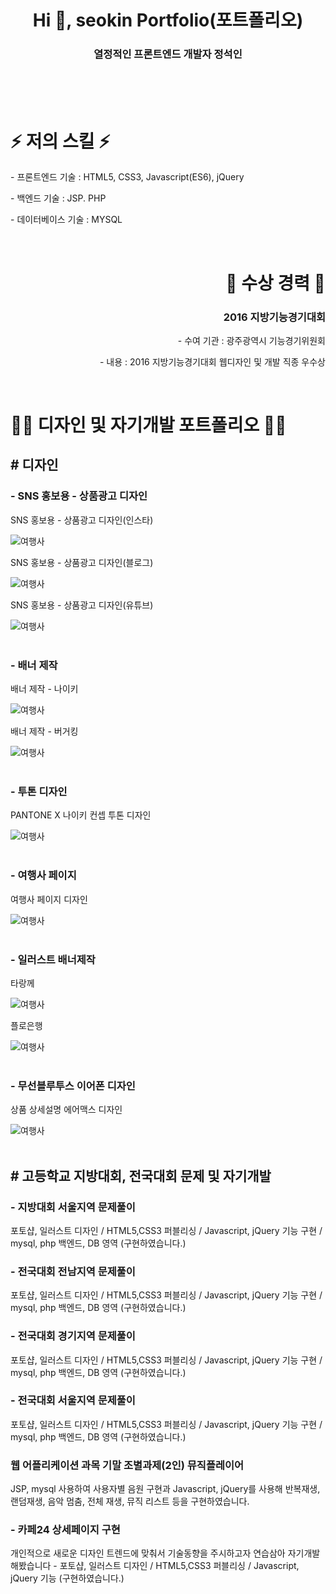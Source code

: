 <br>
<br>
<br>
<h1 align="center">Hi 👋, seokin Portfolio(포트폴리오)</h1>
<h3 align="center">열정적인 프론트엔드 개발자 정석인</h3>
<br>
<br>
<br>

<h1 align="left"> ⚡ 저의 스킬 ⚡ </h1>
<p align="left"> - 프론트엔드 기술 : HTML5, CSS3, Javascript(ES6), jQuery</p>
<p align="left"> - 백엔드 기술 : JSP. PHP</p>
<p align="left"> - 데이터베이스 기술 : MYSQL</p>

<br>

<h1 align="right"> 🥇 수상 경력 🥇 </h1>
<h3 align="right">2016 지방기능경기대회</h3>
<p align="right"> - 수여 기관 : 광주광역시 기능경기위원회</p>
<p align="right"> - 내용 : 2016 지방기능경기대회 웹디자인 및 개발 직종 우수상</p>

<br>

<h1 align="left"> 👨‍💻 디자인 및 자기개발 포트폴리오 👨‍💻 </h1>
<h2 align="left"># 디자인</h2>
<h3 align="left"> - SNS 홍보용 - 상품광고 디자인</h3>
<p align="left">SNS 홍보용 - 상품광고 디자인(인스타)</p>
<img src="images/여행사 페이지 디자인.jpg" alt="여행사"/>
<br>
<p align="left">SNS 홍보용 - 상품광고 디자인(블로그)</p>
<img src="images/여행사 페이지 디자인.jpg" alt="여행사"/>
<br>
<p align="left">SNS 홍보용 - 상품광고 디자인(유튜브)</p>
<img src="images/여행사 페이지 디자인.jpg" alt="여행사"/>
<br>
<br>
<h3 align="left"> - 배너 제작</h3>
<p align="left">배너 제작 - 나이키</p>
<img src="images/여행사 페이지 디자인.jpg" alt="여행사"/>
<br>
<p align="left">배너 제작 - 버거킹</p>
<img src="images/여행사 페이지 디자인.jpg" alt="여행사"/>
<br>
<br>
<h3 align="left"> - 투톤 디자인</h3>
<p align="left">PANTONE X 나이키 컨셉 투톤 디자인</p>
<img src="images/여행사 페이지 디자인.jpg" alt="여행사"/>
<br>
<br>
<h3 align="left"> - 여행사 페이지</h3>
<p align="left">여행사 페이지 디자인</p>
<img src="images/여행사 페이지 디자인.jpg" alt="여행사"/>
<br>
<br>
<h3 align="left"> - 일러스트 배너제작</h3>
<p align="left">타랑께</p>
<img src="images/여행사 페이지 디자인.jpg" alt="여행사"/>
<br>
<p align="left">플로은행</p>
<img src="images/여행사 페이지 디자인.jpg" alt="여행사"/>
<br>
<br>
<h3 align="left"> - 무선블루투스 이어폰 디자인</h3>
<p align="left">상품 상세설명 에어맥스 디자인</p>
<img src="images/여행사 페이지 디자인.jpg" alt="여행사"/>
<br>
<br>

<h2 align="left"># 고등학교 지방대회, 전국대회 문제 및 자기개발</h2>
<h3 align="left"> - 지방대회 서울지역 문제풀이</h3>
<p align="left">포토샵, 일러스트 디자인 / HTML5,CSS3 퍼블리싱 / Javascript, jQuery 기능 구현 / mysql, php 백엔드, DB 영역 (구현하였습니다.)</p>
<h3 align="left"> - 전국대회 전남지역 문제풀이</h3>
<p align="left">포토샵, 일러스트 디자인 / HTML5,CSS3 퍼블리싱 / Javascript, jQuery 기능 구현 / mysql, php 백엔드, DB 영역 (구현하였습니다.)</p>
<h3 align="left"> - 전국대회 경기지역 문제풀이</h3>
<p align="left">포토샵, 일러스트 디자인 / HTML5,CSS3 퍼블리싱 / Javascript, jQuery 기능 구현 / mysql, php 백엔드, DB 영역 (구현하였습니다.)</p>
<h3 align="left"> - 전국대회 서울지역 문제풀이</h3>
<p align="left">포토샵, 일러스트 디자인 / HTML5,CSS3 퍼블리싱 / Javascript, jQuery 기능 구현 / mysql, php 백엔드, DB 영역 (구현하였습니다.)</p>
<h3 align="left">웹 어플리케이션 과목 기말 조별과제(2인) 뮤직플레이어</h3>
<p align="left">JSP, mysql 사용하여 사용자별 음원 구현과 Javascript, jQuery를 사용해 반복재생, 랜덤재생, 음악 멈춤, 전체 재생, 뮤직 리스트 등을 구현하였습니다.</p>
<h3 align="left"> - 카페24 상세페이지 구현</h3>
<p align="left">개인적으로 새로운 디자인 트렌드에 맞춰서 기술동향을 주시하고자 연습삼아 자기개발 해봤습니다 - 포토샵, 일러스트 디자인 / HTML5,CSS3 퍼블리싱 / Javascript, jQuery 기능 (구현하였습니다.)</p>
